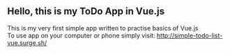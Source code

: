 ## Hello, this is my ToDo App in Vue.js
This is my very first simple app written to practise basics of Vue.js <br>
To use app on your computer or phone simply visit: http://simple-todo-list-vue.surge.sh/
